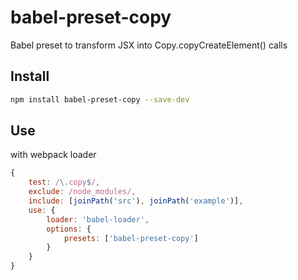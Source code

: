 
# babel-preset-copy

Babel preset to transform JSX into Copy.copyCreateElement() calls


## Install

```bash
npm install babel-preset-copy --save-dev
```

## Use

with webpack loader

```js
{
    test: /\.copy$/,
    exclude: /node_modules/,
    include: [joinPath('src'), joinPath('example')],
    use: {
        loader: 'babel-loader',
        options: {
            presets: ['babel-preset-copy']
        }
    }
}
```